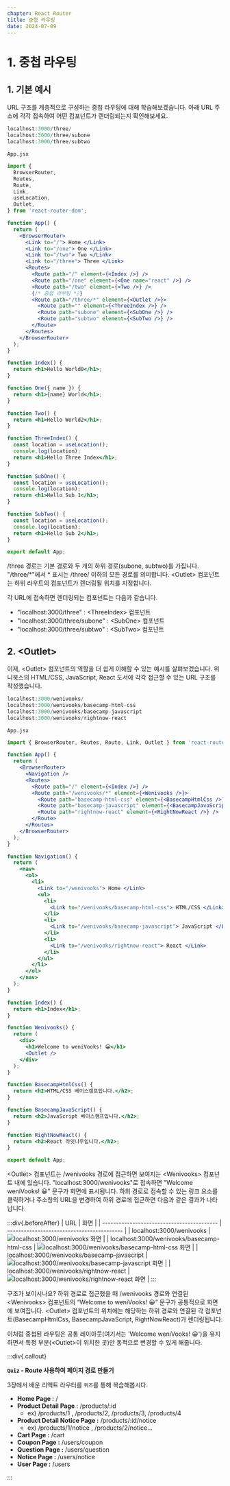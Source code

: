 ```yaml
---
chapter: React Router
title: 중첩 라우팅
date: 2024-07-09
---
```


# 1. 중첩 라우팅

## 1. 기본 예시

URL 구조를 계층적으로 구성하는 중첩 라우팅에 대해 학습해보겠습니다. 아래 URL 주소에 각각 접속하여 어떤 컴포넌트가 렌더링되는지 확인해보세요.

```jsx
localhost:3000/three/
localhost:3000/three/subone
localhost:3000/three/subtwo
```

`App.jsx`
```jsx
import {
  BrowserRouter,
  Routes,
  Route,
  Link,
  useLocation,
  Outlet,
} from 'react-router-dom';

function App() {
  return (
    <BrowserRouter>
      <Link to="/"> Home </Link>
      <Link to="/one"> One </Link>
      <Link to="/two"> Two </Link>
      <Link to="/three"> Three </Link>
      <Routes>
        <Route path="/" element={<Index />} />
        <Route path="/one" element={<One name="react" />} />
        <Route path="/two" element={<Two />} />
        {/* 중첩 라우팅 */}
        <Route path="/three/*" element={<Outlet />}>
          <Route path="" element={<ThreeIndex />} />
          <Route path="subone" element={<SubOne />} />
          <Route path="subtwo" element={<SubTwo />} />
        </Route>
      </Routes>
    </BrowserRouter>
  );
}

function Index() {
  return <h1>Hello World0</h1>;
}

function One({ name }) {
  return <h1>{name} World</h1>;
}

function Two() {
  return <h1>Hello World2</h1>;
}

function ThreeIndex() {
  const location = useLocation();
  console.log(location);
  return <h1>Hello Three Index</h1>;
}

function SubOne() {
  const location = useLocation();
  console.log(location);
  return <h1>Hello Sub 1</h1>;
}

function SubTwo() {
  const location = useLocation();
  console.log(location);
  return <h1>Hello Sub 2</h1>;
}

export default App;
```

/three 경로는 기본 경로와 두 개의 하위 경로(subone, subtwo)를 가집니다. "/three/\*"에서 \* 표시는 /three/ 이하의 모든 경로를 의미합니다. \<Outlet> 컴포넌트는 하위 라우트의 컴포넌트가 렌더링될 위치를 지정합니다.

각 URL에 접속하면 렌더링되는 컴포넌트는 다음과 같습니다.

- "localhost:3000/three" : \<ThreeIndex> 컴포넌트
- "localhost:3000/three/subone" : \<SubOne> 컴포넌트
- "localhost:3000/three/subtwo" : \<SubTwo> 컴포넌트

## 2. \<Outlet>

이제, \<Outlet> 컴포넌트의 역할을 더 쉽게 이해할 수 있는 예시를 살펴보겠습니다. 위니북스의 HTML/CSS, JavaScript, React 도서에 각각 접근할 수 있는 URL 구조를 작성했습니다.

```jsx
localhost:3000/wenivooks/
localhost:3000/wenivooks/basecamp-html-css
localhost:3000/wenivooks/basecamp-javascript
localhost:3000/wenivooks/rightnow-react
```

`App.jsx`
```jsx
import { BrowserRouter, Routes, Route, Link, Outlet } from 'react-router-dom';

function App() {
  return (
    <BrowserRouter>
      <Navigation />
      <Routes>
        <Route path="/" element={<Index />} />
        <Route path="/wenivooks/*" element={<Wenivooks />}>
          <Route path="basecamp-html-css" element={<BasecampHtmlCss />} />
          <Route path="basecamp-javascript" element={<BasecampJavaScript />} />
          <Route path="rightnow-react" element={<RightNowReact />} />
        </Route>
      </Routes>
    </BrowserRouter>
  );
}

function Navigation() {
  return (
    <nav>
      <ol>
        <li>
          <Link to="/wenivooks"> Home </Link>
          <ul>
            <li>
              <Link to="/wenivooks/basecamp-html-css"> HTML/CSS </Link>
            </li>
            <li>
              <Link to="/wenivooks/basecamp-javascript"> JavaScript </Link>
            </li>
            <li>
              <Link to="/wenivooks/rightnow-react"> React </Link>
            </li>
          </ul>
        </li>
      </ol>
    </nav>
  );
}

function Index() {
  return <h1>Index</h1>;
}

function Wenivooks() {
  return (
    <div>
      <h1>Welcome to weniVooks! 😀</h1>
      <Outlet />
    </div>
  );
}

function BasecampHtmlCss() {
  return <h2>HTML/CSS 베이스캠프입니다.</h2>;
}

function BasecampJavaScript() {
  return <h2>JavaScript 베이스캠프입니다.</h2>;
}

function RightNowReact() {
  return <h2>React 라잇나우입니다.</h2>;
}

export default App;
```

\<Outlet> 컴포넌트는 /wenivooks 경로에 접근하면 보여지는 \<Wenivooks> 컴포넌트 내에 있습니다. "localhost:3000/wenivooks"로 접속하면 "Welcome weniVooks! 😀" 문구가 화면에 표시됩니다. 하위 경로로 접속할 수 있는 링크 요소를 클릭하거나 주소창의 URL을 변경하여 하위 경로에 접근하면 다음과 같은 결과가 나타납니다.

:::div{.beforeAfter}
| URL | 화면 |
| ------------------------------------------ | ------------------------------------------ |
| localhost:3000/wenivooks | ![localhost:3000/wenivooks 화면](/images/basecamp-react/chapter03-4/chapter03-4-4.png) |
| localhost:3000/wenivooks/basecamp-html-css | ![localhost:3000/wenivooks/basecamp-html-css 화면](/images/basecamp-react/chapter03-4/chapter03-4-1.png) |
| localhost:3000/wenivooks/basecamp-javascript | ![localhost:3000/wenivooks/basecamp-javascript 화면](/images/basecamp-react/chapter03-4/chapter03-4-2.png) |
| localhost:3000/wenivooks/rightnow-react | ![localhost:3000/wenivooks/rightnow-react 화면](/images/basecamp-react/chapter03-4/chapter03-4-3.png) |
:::

구조가 보이시나요? 하위 경로로 접근했을 때 /wenivooks 경로와 연결된 \<Wenivooks> 컴포넌트의 “Welcome to weniVooks! 😀” 문구가 공통적으로 화면에 보여집니다. \<Outlet> 컴포넌트의 위치에는 해당하는 하위 경로와 연결된 각 컴포넌트(BasecampHtmlCss, BasecampJavaScript, RightNowReact)가 렌더링됩니다.

이처럼 중첩된 라우팅은 공통 레이아웃(여기서는 'Welcome weniVooks! 😀')을 유지하면서 특정 부분(\<Outlet>이 위치한 곳)만 동적으로 변경할 수 있게 해줍니다.

:::div{.callout}

**`Quiz` - Route 사용하여 페이지 경로 만들기**

3장에서 배운 리액트 라우터를 `퀴즈`를 통해 복습해봅시다.

- **Home Page :** /
- **Product Detail Page** : /products/:id
  - ex) /products/1 , /products/2, /products/3, /products/4
- **Product Detail Notice Page :** /products/:id/notice
  - ex) /products/1/notice , /products/2/notice…
- **Cart Page :** /cart
- **Coupon Page :** /users/coupon
- **Question Page :** /users/question
- **Notice Page :** /users/notice
- **User Page :** /users

:::
